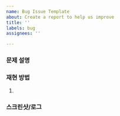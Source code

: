```yaml
---
name: Bug Issue Template
about: Create a report to help us improve
title: ''
labels: bug
assignees: ''

---
```


### 문제 설명


### 재현 방법
1. 

### 스크린샷/로그
